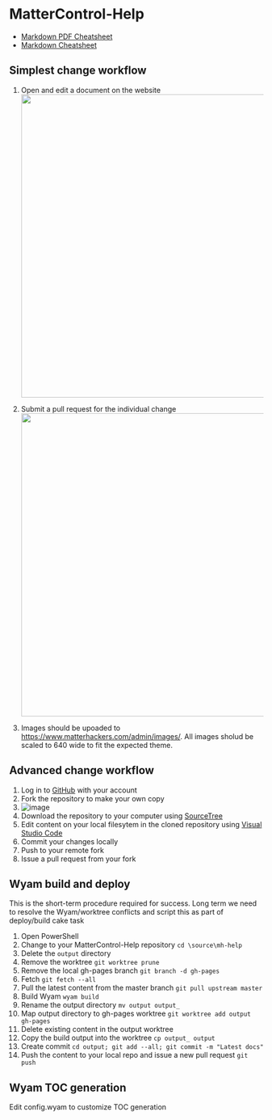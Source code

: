 # MatterControl-Help

- [Markdown PDF Cheatsheet](https://guides.github.com/pdfs/markdown-cheatsheet-online.pdf)
- [Markdown Cheatsheet](https://www.zenhub.com/guides/markdown-cheatsheet/) 

## Simplest change workflow

1. Open and edit a document on the website  
   <img src="https://user-images.githubusercontent.com/175113/42059431-4a1c3b1c-7ad8-11e8-9e3b-c1f09be5fdd3.gif" width="600px" />

1. Submit a pull request for the individual change  
   <img src="https://user-images.githubusercontent.com/175113/42060055-6612f430-7ada-11e8-8796-5670c01b1d95.gif" width="600px" />
    
1. Images should be upoaded to https://www.matterhackers.com/admin/images/. All images sholud be scaled to 640 wide to fit the expected theme.


## Advanced change workflow

1. Log in to [GitHub](https://github.com) with your account
1. Fork the repository to make your own copy
1. ![image](https://user-images.githubusercontent.com/1158332/42115063-62945b2e-7ba6-11e8-8f49-c2a2304377fe.png)
1. Download the repository to your computer using [SourceTree](https://www.sourcetreeapp.com/)
1. Edit content on your local filesytem in the cloned repository using [Visual Studio Code](https://code.visualstudio.com/)
1. Commit your changes locally
1. Push to your remote fork
1. Issue a pull request from your fork

## Wyam build and deploy

This is the short-term procedure required for success. Long term we need to resolve the Wyam/worktree conflicts and script this as part of deploy/build cake task

1. Open PowerShell
1. Change to your MatterControl-Help repository `cd \source\mh-help`
1. Delete the `output` directory
1. Remove the worktree `git worktree prune`
1. Remove the local gh-pages branch `git branch -d gh-pages`
1. Fetch `git fetch --all`
1. Pull the latest content from the master branch `git pull upstream master`
1. Build Wyam `wyam build`
1. Rename the output directory `mv output output_`
1. Map output directory to gh-pages worktree `git worktree add output gh-pages`
1. Delete existing content in the output worktree
1. Copy the build output into the worktree `cp output_ output`
1. Create commit `cd output; git add --all; git commit -m "Latest docs"`
1. Push the content to your local repo and issue a new pull request `git push`

## Wyam TOC generation
Edit config.wyam to customize TOC generation

